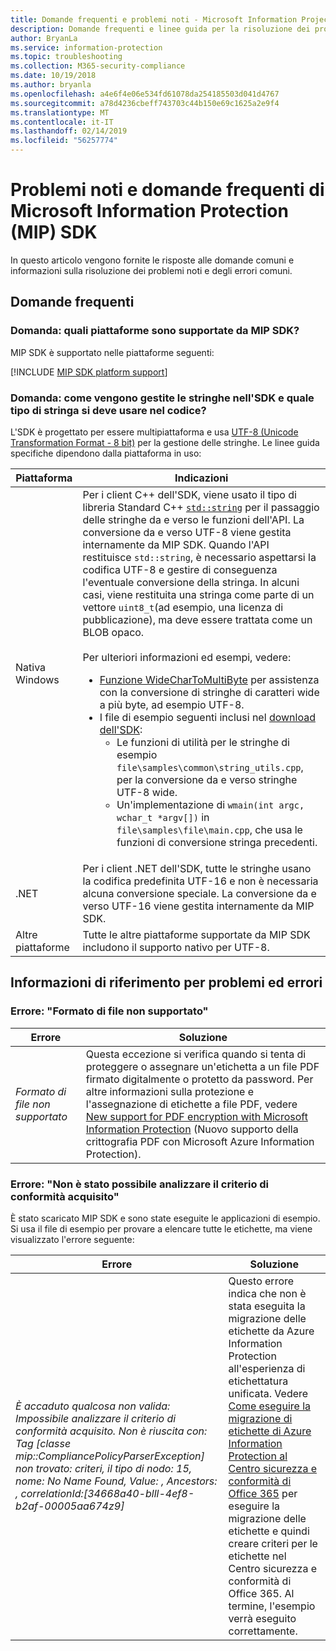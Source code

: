 ```yaml
---
title: Domande frequenti e problemi noti - Microsoft Information Projection SDK.
description: Domande frequenti e linee guida per la risoluzione dei problemi e degli errori di Microsoft Information Protection (MIP) SDK.
author: BryanLa
ms.service: information-protection
ms.topic: troubleshooting
ms.collection: M365-security-compliance
ms.date: 10/19/2018
ms.author: bryanla
ms.openlocfilehash: a4e6f4e06e534fd61078da254185503d041d4767
ms.sourcegitcommit: a78d4236cbeff743703c44b150e69c1625a2e9f4
ms.translationtype: MT
ms.contentlocale: it-IT
ms.lasthandoff: 02/14/2019
ms.locfileid: "56257774"
---
```

# <a name="microsoft-information-protection-mip-sdk-faqs-and-issues"></a>Problemi noti e domande frequenti di Microsoft Information Protection (MIP) SDK

In questo articolo vengono fornite le risposte alle domande comuni e informazioni sulla risoluzione dei problemi noti e degli errori comuni.

## <a name="frequently-asked-questions"></a>Domande frequenti 

### <a name="question-which-platforms-are-supported-by-the-mip-sdk"></a>Domanda: quali piattaforme sono supportate da MIP SDK?

MIP SDK è supportato nelle piattaforme seguenti:

[!INCLUDE [MIP SDK platform support](../includes/mip-sdk-platform-support.md)]

### <a name="question-how-does-the-sdk-handle-strings-and-what-string-type-should-i-be-using-in-my-code"></a>Domanda: come vengono gestite le stringhe nell'SDK e quale tipo di stringa si deve usare nel codice?

L'SDK è progettato per essere multipiattaforma e usa [UTF-8 (Unicode Transformation Format - 8 bit)](https://wikipedia.org/wiki/UTF-8) per la gestione delle stringhe. Le linee guida specifiche dipendono dalla piattaforma in uso:

| Piattaforma | Indicazioni |
|-|-|
| Nativa Windows | Per i client C++ dell'SDK, viene usato il tipo di libreria Standard C++ [`std::string`](https://wikipedia.org/wiki/C%2B%2B_string_handling) per il passaggio delle stringhe da e verso le funzioni dell'API. La conversione da e verso UTF-8 viene gestita internamente da MIP SDK. Quando l'API restituisce `std::string`, è necessario aspettarsi la codifica UTF-8 e gestire di conseguenza l'eventuale conversione della stringa. In alcuni casi, viene restituita una stringa come parte di un vettore `uint8_t`(ad esempio, una licenza di pubblicazione), ma deve essere trattata come un BLOB opaco.<br><br>Per ulteriori informazioni ed esempi, vedere:<ul><li>[Funzione WideCharToMultiByte](/windows/desktop/api/stringapiset/nf-stringapiset-widechartomultibyte) per assistenza con la conversione di stringhe di caratteri wide a più byte, ad esempio UTF-8.<li>I file di esempio seguenti inclusi nel [download dell'SDK](setup-configure-mip.md#configure-your-client-workstation):<ul><li>Le funzioni di utilità per le stringhe di esempio `file\samples\common\string_utils.cpp`, per la conversione da e verso stringhe UTF-8 wide.<li>Un'implementazione di `wmain(int argc, wchar_t *argv[])` in `file\samples\file\main.cpp`, che usa le funzioni di conversione stringa precedenti.</li></ul></ul>|
| .NET | Per i client .NET dell'SDK, tutte le stringhe usano la codifica predefinita UTF-16 e non è necessaria alcuna conversione speciale. La conversione da e verso UTF-16 viene gestita internamente da MIP SDK. |
| Altre piattaforme | Tutte le altre piattaforme supportate da MIP SDK includono il supporto nativo per UTF-8. |

## <a name="issues-and-errors-reference"></a>Informazioni di riferimento per problemi ed errori

### <a name="error-file-format-not-supported"></a>Errore: "Formato di file non supportato"  

| Errore | Soluzione |
|-|-|
|*Formato di file non supportato*| Questa eccezione si verifica quando si tenta di proteggere o assegnare un'etichetta a un file PDF firmato digitalmente o protetto da password. Per altre informazioni sulla protezione e l'assegnazione di etichette a file PDF, vedere [New support for PDF encryption with Microsoft Information Protection](https://techcommunity.microsoft.com/t5/Azure-Information-Protection/New-support-for-PDF-encryption-with-Microsoft-Information/ba-p/262757) (Nuovo supporto della crittografia PDF con Microsoft Azure Information Protection).|

### <a name="error-failed-to-parse-the-acquired-compliance-policy"></a>Errore: "Non è stato possibile analizzare il criterio di conformità acquisito"  

È stato scaricato MIP SDK e sono state eseguite le applicazioni di esempio. Si usa il file di esempio per provare a elencare tutte le etichette, ma viene visualizzato l'errore seguente:

| Errore | Soluzione |
|-|-|
|*È accaduto qualcosa non valida: Impossibile analizzare il criterio di conformità acquisito. Non è riuscita con: Tag [classe mip::CompliancePolicyParserException] non trovato: criteri, il tipo di nodo: 15, nome: No Name Found, Value: , Ancestors: <SyncFile><Content>, correlationId:[34668a40-blll-4ef8-b2af-00005aa674z9]*| Questo errore indica che non è stata eseguita la migrazione delle etichette da Azure Information Protection all'esperienza di etichettatura unificata. Vedere [Come eseguire la migrazione di etichette di Azure Information Protection al Centro sicurezza e conformità di Office 365](/azure/information-protection/configure-policy-migrate-labels) per eseguire la migrazione delle etichette e quindi creare criteri per le etichette nel Centro sicurezza e conformità di Office 365. Al termine, l'esempio verrà eseguito correttamente.|
